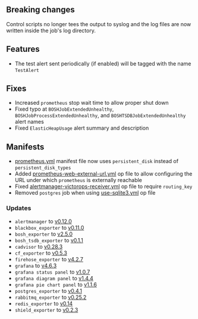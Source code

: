 ## Breaking changes

Control scripts no longer tees the output to syslog and the log files are now written inside the job's log directory.

## Features

* The test alert sent periodically (if enabled) will be tagged with the name `TestAlert`

## Fixes

* Increased `prometheus` stop wait time to allow proper shut down
* Fixed typo at `BOSHJobExtendedUnhealthy`, `BOSHJobProcessExtendedUnhealthy`, and `BOSHTSDBJobExtendedUnhealthy` alert names
* Fixed `ElasticHeapUsage` alert summary and description

## Manifests

* [prometheus.yml](https://github.com/bosh-prometheus/prometheus-boshrelease/blob/master/manifests/prometheus.yml) manifest file now uses `persistent_disk` instead of `persistent_disk_types`
* Added [prometheus-web-external-url.yml](https://github.com/bosh-prometheus/prometheus-boshrelease/blob/master/manifests/operators/prometheus-web-external-url.yml) op file to allow configuring the URL under which `prometheus` is externally reachable
* Fixed [alertmanager-victorops-receiver.yml](https://github.com/bosh-prometheus/prometheus-boshrelease/blob/master/manifests/operators/alertmanager-victorops-receiver.yml) op file to require `routing_key`
* Removed `postgres` job when using [use-sqlite3.yml](https://github.com/bosh-prometheus/prometheus-boshrelease/blob/master/manifests/operators/use-sqlite3.yml) op file

### Updates

* `alertmanager` to [v0.12.0](https://github.com/prometheus/alertmanager/releases/tag/v0.12.0)
* `blackbox_exporter` to [v0.11.0](https://github.com/prometheus/blackbox_exporter/releases/tag/v0.11.0)
* `bosh_exporter` to [v2.5.0](https://github.com/bosh-prometheus/bosh_exporter/releases/tag/v2.5.0)
* `bosh_tsdb_exporter` to [v0.1.1](https://github.com/bosh-prometheus/bosh_tsdb_exporter/releases/tag/v0.1.1)
* `cadvisor` to [v0.28.3](https://github.com/google/cadvisor/releases/tag/v0.28.3)
* `cf_exporter` to [v0.5.3](https://github.com/bosh-prometheus/cf_exporter/releases/tag/v0.5.3)
* `firehose_exporter` to [v4.2.7](https://github.com/bosh-prometheus/firehose_exporter/releases/tag/v4.2.7)
* `grafana` to [v4.6.3](https://github.com/grafana/grafana/releases/tag/v4.6.3)
* `grafana status panel` to [v1.0.7](https://github.com/Vonage/Grafana_Status_panel/releases/tag/1.0.7)
* `grafana diagram panel` to [v1.4.4](https://grafana.com/plugins/jdbranham-diagram-panel?version=1.4.4)
* `grafana pie chart panel` to [v1.1.6](https://grafana.com/plugins/grafana-piechart-panel?version=1.1.6)
* `postgres_exporter` to [v0.4.1](https://github.com/wrouesnel/postgres_exporter/releases/tag/v0.4.1)
* `rabbitmq_exporter` to [v0.25.2](https://github.com/kbudde/rabbitmq_exporter/releases/tag/v0.25.2)
* `redis_exporter` to [v0.14](https://github.com/oliver006/redis_exporter/releases/tag/v0.14)
* `shield_exporter` to [v0.2.3](https://github.com/bosh-prometheus/shield_exporter/releases/tag/v0.2.3)
